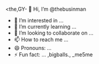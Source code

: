 <the,GY- 👋 Hi, I’m @thebusinman
- 👀 I’m interested in ...
- 🌱 I’m currently learning ...
- 💞️ I’m looking to collaborate on ...
- 📫 How to reach me ...
- 😄 Pronouns: ...
- ⚡ Fun fact: ...
,bigballs., _me5me
<!---
thebusinman/thebusinman is a ✨ special ✨ repository because its `README.md` (this file) appears on your GitHub profile.
You can click the Preview link to take a look at your changes.
--->

